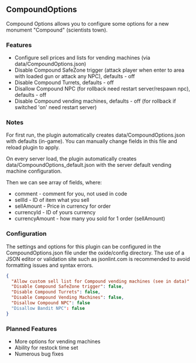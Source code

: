 ## CompoundOptions

Compound Options allows you to configure some options for a new monument "Compound" (scientists town).

### Features

   - Configure sell prices and lists for vending machines (via data/CompoundOptions.json)
   - Disable Compound SafeZone trigger (attack player when enter to area with loaded gun or attack any NPC), defaults - off
   - Disable Compound Turrets, defaults - off
   - Disallow Compound NPC (for rollback need restart server/respawn npc), defaults - off
   - Disable Compound vending machines, defaults - off (for rollback if switched 'on' need restart server)

### Notes

For first run, the plugin automatically creates data/CompoundOptions.json with defaults (in-game). You can manually change fields in this file and reload plugin to apply.

On every server load, the plugin automatically creates data/CompoundOptions_default.json with the server default vending machine configuration.

Then we can see array of fields, where:

   - comment - comment for you, not used in code
   - sellId - ID of item what you sell
   - sellAmount - Price in currency for order
   - currencyId - ID of yours currency
   - currencyAmount - how many you sold for 1 order (sellAmount)

### Configuration
The settings and options for this plugin can be configured in the CompoundOptions.json file under the oxide/config directory. The use of a JSON editor or validation site such as jsonlint.com is recommended to avoid formatting issues and syntax errors.

```json
{
  "Allow custom sell list for Compound vending machines (see in data)": true,
  "Disable Compound SafeZone trigger": false,
  "Disable Compound Turrets": false,
  "Disable Compound Vending Machines": false,
  "Disallow Compound NPC": false
  "Disallow Bandit NPC": false
}
```

### Planned Features

   - More options for vending machines
   - Ability for restock time set
   - Numerous bug fixes
